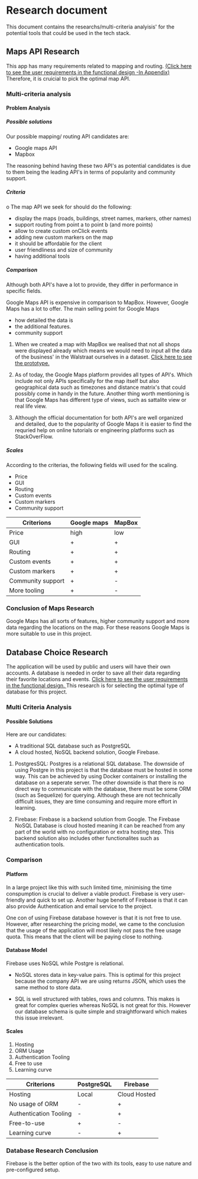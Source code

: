 # Research document
This document contains the researchs/multi-criteria analyisis' for the potential tools that could be used in the tech stack. 
## Maps API Research
This app has many requirements related to mapping and routing. [(Click here to see the user requirements in the functional design -In Appendix) ](../../pdf/system-docs/Functional%20design.pdf) Therefore, it is cruicial to pick the optimal map API.

### Multi-criteria analysis

#### Problem Analysis
##### Possible solutions

Our possible mapping/ routing API candidates are:
 - Google maps API
 - Mapbox

 The reasoning behind having these two API's as potential candidates is due to them being the leading API's in terms of popularity and community support. 

##### Criteria
o
 The map API we seek for should do the following:
  - display the maps (roads, buildings, street names, markers, other names)
  - support routing from point a to point b (and more points)
  - allow to create custom onClick events
  - adding new custom markers on the map
  - it should be affordable for the client
  - user friendliness and size of community
  - having additional tools


##### Comparison
 Although both API's have a lot to provide, they differ in performance in specific fields.

  Google Maps API is expensive in comparison to MapBox. However, Google Maps has a lot to offer. The main selling point for Google Maps 

  - how detailed the data is 
  - the additional features. 
  - community support
  
  1. When we created a map with MapBox we realised that not all shops were displayed already which means we would need to input all the data of the business' in the Walstraat ourselves in a dataset. [Click here to see the prototype. ](../system-docs/proof-of-concept/MapBox_POC/index.html)
  

  2. As of today, the Google Maps platform provides all types of API's. Which include not only APIs specifically for the map itself but also geographical data such as timezones and distance matrix's that could possibly come in handy in the future. Another thing worth mentioning is that Google Maps has different type of views, such as sattalite view or real life view.

  3. Although the official documentation for both API's are well organized and detailed, due to the popularity of Google Maps it is easier to find the requried help on online tutorials or engineering platforms such as StackOverFlow.

##### Scales
 
 According to the criterias, the following fields will used for the scaling.

 - Price
 - GUI
 - Routing
 - Custom events
 - Custom markers
 - Community support

 | Criterions | Google maps | MapBox |
| ---------- | ----------- | ------ |
| Price | high | low |
|  GUI | + | + |
| Routing | + | + |
| Custom events | + | + |
| Custom markers | + | + |
| Community support | + | - |
|  More tooling | + | - |


### Conclusion of Maps Research
Google Maps has all sorts of features, higher community support and more data regarding the locations on the map. For these reasons Google Maps is more suitable to use in this project.
<!-- Add the link to functional design -->
## Database Choice Research
 The application will be used by public and users will have their own accounts. A database is needed in order to save all their data regarding their favorite locations and events. [Click here to see the user requirements in the functional design. ](../../pdf/system-docs/Functional%20design.pdf)
    This research is for selecting the optimal type of database for this project.

### Multi Criteria Analysis

#### Possible Solutions
Here are our candidates:

- A traditional SQL database such as PostgreSQL
- A cloud hosted, NoSQL backend solution, Google Firebase.

1. PostgresSQL: Postgres is a relational SQL database. The downside of using Postgre in this project is that the database must be hosted in some way. This can be achieved by using Docker containers or installing the database on a seperate server. The other downside is that there is no direct way to communicate with the database, there must be some ORM (such as Sequelize) for querying. Although these are not technically difficult issues, they are time consuming and require more effort in learning.

2. Firebase: Firebase is a backend solution from Google. The Firebase NoSQL Database is cloud hosted meaning it can be reached from any part of the world with no configuration or extra hosting step. This backend solution also includes other functionalites such as authentication tools.

### Comparison 

#### Platform
In a large project like this with such limited time, minimising the time conspumption is crucial to deliver a viable product. Firebase is very user-friendly and quick to set up. Another huge benefit of Firebase is that it can also provide Authentication and email service to the project.

One con of using Firebase database however is that it is not free to use. However, after researching the pricing model, we came to the conclusion that the usage of the application will most likely not pass the free usage quota. This means that the client will be paying close to nothing.

#### Database Model
Firebase uses NoSQL while Postgre is relational.  

* NoSQL stores data in key-value pairs. This is optimal for this project because the company API we are using returns JSON, which uses the same method to store data.

* SQL is well structured with tables, rows and columns. This makes is great for complex queries whereas NoSQL is not great for this. However our database schema is quite simple and straightforward which makes this issue irrelevant.

#### Scales

1. Hosting
2. ORM Usage
3. Authentication Tooling
4. Free to use
5. Learning curve
 
| Criterions | PostgreSQL | Firebase |
| ---------- | ----------- | ------ |
| Hosting | Local | Cloud Hosted |
|  No usage of ORM | - | + |
| Authentication Tooling | - | + |
| Free-to-use| + | - |
| Learning curve| - | + |


### Database Research Conclusion

Firebase is the better option of the two with its tools, easy to use nature and pre-configured setup.